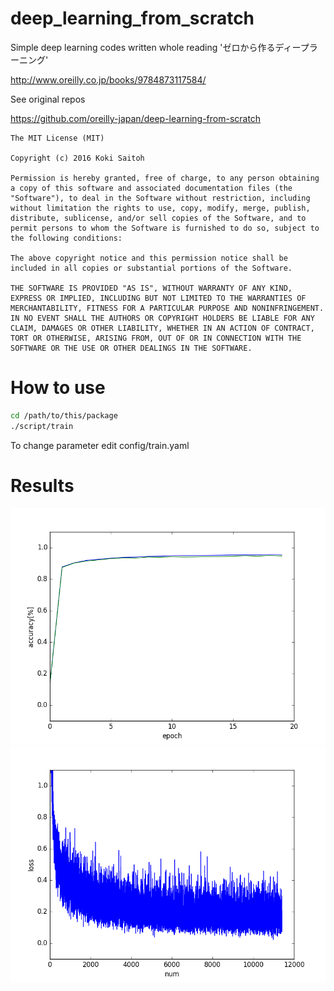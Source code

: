 # deep_learning_from_scratch

Simple deep learning codes written whole reading 'ゼロから作るディープラーニング'

<http://www.oreilly.co.jp/books/9784873117584/>

See original repos

<https://github.com/oreilly-japan/deep-learning-from-scratch>

```license
The MIT License (MIT)

Copyright (c) 2016 Koki Saitoh

Permission is hereby granted, free of charge, to any person obtaining a copy of this software and associated documentation files (the "Software"), to deal in the Software without restriction, including without limitation the rights to use, copy, modify, merge, publish, distribute, sublicense, and/or sell copies of the Software, and to permit persons to whom the Software is furnished to do so, subject to the following conditions:

The above copyright notice and this permission notice shall be included in all copies or substantial portions of the Software.

THE SOFTWARE IS PROVIDED "AS IS", WITHOUT WARRANTY OF ANY KIND, EXPRESS OR IMPLIED, INCLUDING BUT NOT LIMITED TO THE WARRANTIES OF MERCHANTABILITY, FITNESS FOR A PARTICULAR PURPOSE AND NONINFRINGEMENT. IN NO EVENT SHALL THE AUTHORS OR COPYRIGHT HOLDERS BE LIABLE FOR ANY CLAIM, DAMAGES OR OTHER LIABILITY, WHETHER IN AN ACTION OF CONTRACT, TORT OR OTHERWISE, ARISING FROM, OUT OF OR IN CONNECTION WITH THE SOFTWARE OR THE USE OR OTHER DEALINGS IN THE SOFTWARE.
```

# How to use

```bash
cd /path/to/this/package
./script/train
```
To change parameter edit config/train.yaml

# Results

![accuracy](https://github.com/fugashy/deep_learning_from_scratch/blob/images/accuracy.png)
![loss](https://github.com/fugashy/deep_learning_from_scratch/blob/images/loss.png)
